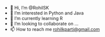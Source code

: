 - 👋 Hi, I’m @RohilSK
- 👀 I’m interested in Python and Java
- 🌱 I’m currently learning R
- 💞️ I’m looking to collaborate on ...
- 📫 How to reach me rohilkparti@gmail.com

<!---
RohilSK/RohilSK is a ✨ special ✨ repository because its `README.md` (this file) appears on your GitHub profile.
You can click the Preview link to take a look at your changes.
--->
